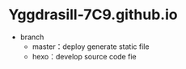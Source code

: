 # Yggdrasill-7C9.github.io

* branch
  * master：deploy  generate static file
  * hexo：develop source  code fie